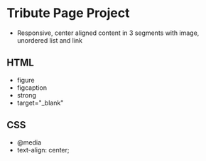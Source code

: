 # Tribute Page Project

- Responsive, center aligned content in 3 segments with image, unordered list and link

## HTML

- figure
- figcaption
- strong
- target="\_blank"

## CSS

- @media
- text-align: center;
